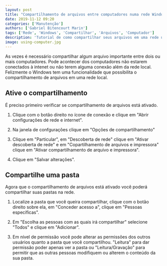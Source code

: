 ```yaml
---
layout: post
title: "Compartilhamento de arquivos entre computadores numa rede Windows"
date: 2019-11-12 09:20
categories: ['Manutenção']
authors: ['Gabriel Bitencourt Marin'] 
tags: ['Rede', 'Windows', 'Compartilhar', 'Arquivos', 'Computador']
description: 'Tutorial de como compartilhar seus arquivos em uma rede utilizando windows 10'
image: using-computer.jpg
---
```


As vezes é necessário compartilhar algum arquivo importante entre dois ou mais computadores. Pode acontecer dos computadores não estarem conectados à intenet ou não terem alguma conexão além da rede local. Felizmente o Windows tem uma funcionalidade que possibilita o compartilhamento de arquivos em uma rede local.

## Ative o compartilhamento

É preciso primeiro verificar se compartilhamento de arquivos está ativado.

1. Clique com o botão direito no ícone de conexão e clique em "Abrir configurações de rede e internet".

2. Na janela de confgurações clique em "Opções de compartilhamento"

3. Clique em "Particular", em "Descoberta de rede" clique em "Ativar descoberta de rede" e em "Copartilhamento de arquivos e impressora" clique em "Ativar compartilhamento de arquivo e impressora".

4. Clique em "Salvar alterações".

## Compartilhe uma pasta

Agora que o compartilhamento de arquivos está ativado você poderá compartilhar suas pastas na rede.

1. Localize a pasta que você queira compartilhar, clique com o botão direito sobre ela, em "Conceder acesso a", clique em "Pessoas específicas".

2. Em "Escolha as pessoas com as quais irá compartilhar" selecione "Todos" e clique em "Adicionar".

3. Em nível de permissão você pode alterar as permissões dos outros usuários quanto a pasta que você compartilhou. "Leitura" para dar permissão poder apenas ver a pasta ou "Leitura/Gravação" para permitir que as outras pessoas modifiquem ou alterem o conteúdo da sua pasta.
